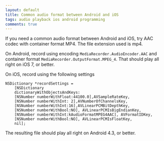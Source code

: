 ```yaml
---
layout: default
title: Common audio format between Android and iOS
tags: audio playback ios android programming
comments: true
---
```


If you need a common audio format between Android and iOS, try AAC codec with container format MP4\. The file extension used is mp4.

On Android, record using encoding `MediaRecorder.AudioEncoder.AAC` and container format `MediaRecorder.OutputFormat.MPEG_4`. That should play all right on iOS 7, or better.

On iOS, record using the following settings

```objc
NSDictionary *recordSettings = 
    [NSDictionary
    dictionaryWithObjectsAndKeys:
    [NSNumber numberWithFloat:44100.0],AVSampleRateKey,
    [NSNumber numberWithInt: 2],AVNumberOfChannelsKey,
    [NSNumber numberWithInt:16],AVLinearPCMBitDepthKey,
    [NSNumber numberWithBool:NO], AVLinearPCMIsBigEndianKey,
    [NSNumber numberWithInt:kAudioFormatMPEG4AAC], AVFormatIDKey,
    [NSNumber numberWithBool:NO], AVLinearPCMIsFloatKey,
    nil];
```

The resulting file should play all right on Android 4.3, or better.
